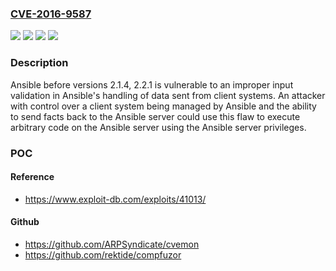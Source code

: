 ### [CVE-2016-9587](https://cve.mitre.org/cgi-bin/cvename.cgi?name=CVE-2016-9587)
![](https://img.shields.io/static/v1?label=Product&message=Ansible&color=blue)
![](https://img.shields.io/static/v1?label=Version&message=%20ansible%202.2.1%20&color=brightgreen)
![](https://img.shields.io/static/v1?label=Version&message=ansible%202.1.4%20&color=brightgreen)
![](https://img.shields.io/static/v1?label=Vulnerability&message=CWE-20&color=brightgreen)

### Description

Ansible before versions 2.1.4, 2.2.1 is vulnerable to an improper input validation in Ansible's handling of data sent from client systems. An attacker with control over a client system being managed by Ansible and the ability to send facts back to the Ansible server could use this flaw to execute arbitrary code on the Ansible server using the Ansible server privileges.

### POC

#### Reference
- https://www.exploit-db.com/exploits/41013/

#### Github
- https://github.com/ARPSyndicate/cvemon
- https://github.com/rektide/compfuzor

